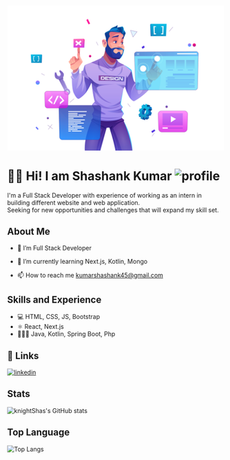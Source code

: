 ![Design and Development](https://github.com/knightShas/knightShas/blob/main/cover-pic.png)

# 👋🏼 Hi! I am Shashank Kumar ![profile](https://img.shields.io/github/followers/knightShas?style=social)
I'm a Full Stack Developer with experience of working as an intern in building different website and web application.<br>
Seeking for new opportunities and challenges that will expand my skill set.

## About Me
- 🔭 I’m Full Stack Developer

- 🌱 I’m currently learning Next.js, Kotlin, Mongo

- 📫 How to reach me kumarshashank45@gmail.com

## Skills and Experience
* 💻 HTML, CSS, JS, Bootstrap
* ⚛ React, Next.js
* 🧑🏼‍💻 Java, Kotlin, Spring Boot, Php

## 🔗 Links
[![linkedin](https://img.shields.io/badge/linkedin-0A66C2?style=for-the-badge&logo=linkedin&logoColor=white)](https://www.linkedin.com/in/knight-shashank-kumar/)

## Stats

![knightShas's GitHub stats](https://github-readme-stats.vercel.app/api?username=knightShas&&theme=dark&show_icons=true)

## Top Language

![Top Langs](https://github-readme-stats.vercel.app/api/top-langs/?username=knightShas&hide=Python&theme=dark)

